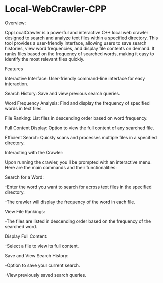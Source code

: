 # Local-WebCrawler-CPP

Overview:


CppLocalCrawler is a powerful and interactive C++ local web crawler designed to search and analyze text files within a specified directory. This tool provides a user-friendly interface, allowing users to save search histories, view word frequencies, and display file contents on demand. It ranks files based on the frequency of searched words, making it easy to identify the most relevant files quickly.

Features


Interactive Interface: User-friendly command-line interface for easy interaction.

Search History: Save and view previous search queries.

Word Frequency Analysis: Find and display the frequency of specified words in text files.

File Ranking: List files in descending order based on word frequency.

Full Content Display: Option to view the full content of any searched file.

Efficient Search: Quickly scans and processes multiple files in a specified directory.

Interacting with the Crawler:


Upon running the crawler, you'll be prompted with an interactive menu. Here are the main commands and their functionalities:

Search for a Word:

   -Enter the word you want to search for across text files in the specified directory.

   -The crawler will display the frequency of the word in each file.


View File Rankings:

   -The files are listed in descending order based on the frequency of the searched word.


Display Full Content:

   -Select a file to view its full content.


Save and View Search History:

   -Option to save your current search.

   -View previously saved search queries.
